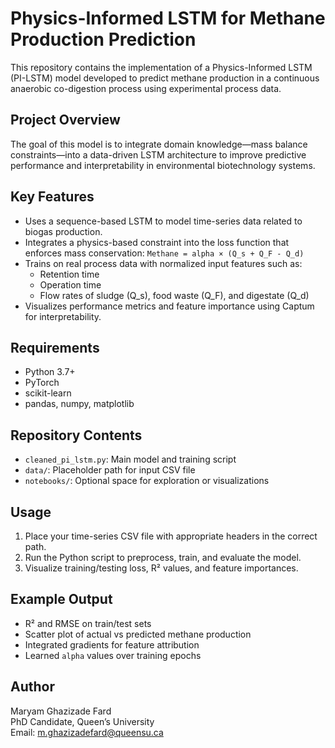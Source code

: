 
# Physics-Informed LSTM for Methane Production Prediction

This repository contains the implementation of a Physics-Informed LSTM (PI-LSTM) model developed to predict methane production in a continuous anaerobic co-digestion process using experimental process data.

## Project Overview

The goal of this model is to integrate domain knowledge—mass balance constraints—into a data-driven LSTM architecture to improve predictive performance and interpretability in environmental biotechnology systems.

## Key Features

- Uses a sequence-based LSTM to model time-series data related to biogas production.
- Integrates a physics-based constraint into the loss function that enforces mass conservation:
  `Methane = alpha × (Q_s + Q_F - Q_d)`
- Trains on real process data with normalized input features such as:
  - Retention time
  - Operation time
  - Flow rates of sludge (Q_s), food waste (Q_F), and digestate (Q_d)
- Visualizes performance metrics and feature importance using Captum for interpretability.

## Requirements

- Python 3.7+
- PyTorch
- scikit-learn
- pandas, numpy, matplotlib

## Repository Contents

- `cleaned_pi_lstm.py`: Main model and training script
- `data/`: Placeholder path for input CSV file
- `notebooks/`: Optional space for exploration or visualizations

## Usage

1. Place your time-series CSV file with appropriate headers in the correct path.
2. Run the Python script to preprocess, train, and evaluate the model.
3. Visualize training/testing loss, R² values, and feature importances.

## Example Output

- R² and RMSE on train/test sets
- Scatter plot of actual vs predicted methane production
- Integrated gradients for feature attribution
- Learned `alpha` values over training epochs

## Author

Maryam Ghazizade Fard  
PhD Candidate, Queen’s University  
Email: m.ghazizadefard@queensu.ca
